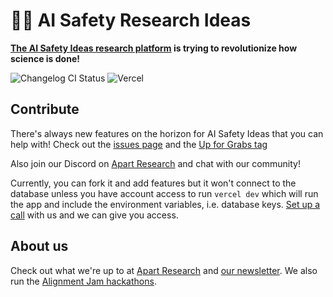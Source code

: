 # 👩‍🔬 AI Safety Research Ideas

**[The AI Safety Ideas research platform](https://aisafetyideas.com) is trying to revolutionize how science is done!**

![Changelog CI Status](https://github.com/apartresearch/aisafetyideas/workflows/Changelog%20CI/badge.svg) ![Vercel](https://vercelbadge.vercel.app/api/apartresearch/aisafetyideas)

## Contribute

There's always new features on the horizon for AI Safety Ideas that you can help with! Check out the [issues page](https://github.com/apartresearch/aisafetyideas/issues) and the [Up for Grabs tag](https://github.com/apartresearch/aisafetyideas/labels/up-for-grabs)

Also join our Discord on [Apart Research](https://apartresearch.com/join) and chat with our community!

Currently, you can fork it and add features but it won't connect to the database unless you have account access to run `vercel dev` which will run the app and include the environment variables, i.e. database keys. [Set up a call](https://calendly.com/esbenkran/30min) with us and we can give you access.

## About us

Check out what we're up to at [Apart Research](https://apartresearch.com) and [our newsletter](https://newsletter.apartresearch.com). We also run the [Alignment Jam hackathons](https://alignmentjam.com).
